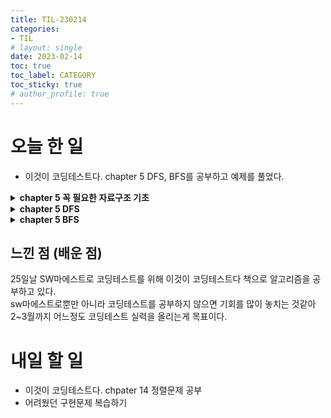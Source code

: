 ```yaml
---
title: TIL-230214
categories:
- TIL
# layout: single
date: 2023-02-14
toc: true
toc_label: CATEGORY
toc_sticky: true
# author_profile: true
---
```


# 오늘 한 일

- 이것이 코딩테스트다. chapter 5 DFS, BFS를 공부하고 예제를 풀었다.
<details>
<summary><b>chapter 5 꼭 필요한 자료구조 기초</b></summary>   

```
### 탐색(Search)이란?
    
**많은 양의 데이터 중에서 원하는 데이터를 찾는 과정**이다.
    
    대표적인 탐색 알고리즘은 DFS, BFS로 두 알고리즘의 원리를 제대로 이해해야 코딩 테스트의 탐색문제 유형을 풀 수 있다.
    
    DFS, BFS를 제대로 이해하려면 스택, 큐, 재귀 함수를 이해해야 한다.
    
    ### 자료구조(Data Structure)란?
    
    **데이터를 표현하고 관리하고 처리하기 위한 구조**이다. 그중 스택과 큐는 자료구조의 기초 개념으로 다음의 두해심적인 함수로 구성된다.
    
    - 삽입(Push): 데이터를 삽입한다.
    - 삭제(Pop): 데이터를 삭제한다.
    
    이뿐 아니라 오버플로와 언드플로를 고민해야 한다.
    
    - 오버플로: 데이터 크기가 이미 가득 차있는 상태에서 삽입 연산을 수행할 때 발생
    - 언더플로: 데이터가 없는 상태에서 삭제 연산을 수행할 때 발생
    
    ## 스택 (stack)
    
    창고 아르바이트할 때 박스를 쌓는 것처럼 **선입후출 구조 또는 후입선출 구조**라고 한다.(늦게 들어간게 빨리 빠진다.)
    
    ```java
    // 스택 생성
    Stack<Integer> stack = new Stack<>();
    
    // 5 삽입
    stack.push(5);
    stack.push(2);
    
    // 최상단 원소 2 print
    stack.peek();
    
    // 2 삭제 후 print
    stack.pop();
    ```
    
    ### 큐 (queue)
    
     큐는 대기줄로 **선입선출 구조**이다. (먼저 온 사람이 먼저 들어간다.)
    
    ```java
    Queue<Integer> q = new LinkedList<>();
    
    // 5 삽입
    q.add(5);
    q.add(2);
    
    // 최상단 원소 5 print
    q.peek();
    
    // 5 삭제 후 Print
    q.remove();
    ```
    
    ### 재귀 함수 (Recursive Function)
    
    재귀 함수는 **자기 자신을 다시 호출하는 함수**이다.
    
    ```java
    public static void recursiveFunction(int i) {
            // 100번째 호출을 했을 때 종료되도록 종료 조건 명시
            if (i == 100) return;
            System.out.println(i + "번째 재귀 함수에서 " + (i + 1) + "번째 재귀함수를 호출합니다.");
            recursiveFunction(i + 1);
            System.out.println(i + "번째 재귀 함수를 종료합니다.");
    }
    ```
    
    종료 조건이 명시된 함수이다. 
    
    위 함수를 실행하면 100번째까지 재귀함수를 호출하고 이후 99번째부터 함수를 종료하는 걸 볼 수 있다.
    
<p align = "center"><img src='/../assets/images/posts/2023-02-14/1.png' width="600"/></p>
    
     이는 선입후출구조로 재귀함수는 내부적으로 스택 자료구조와 동일하다는 것을 의미한다. 
    
    ### 그래프
    
    그래프는 크게 2가지 방식으로 표현할 수 있다.
    
    - 인접 행렬(Adjacency Matrix): 2차원 배열로 그래프의 연결 관계를 표현한 방식
    - 인접 리스트(Adjacenc List): 리스트로 그래프의 연결 관계를 표현하는 방식
```
</details>   

<details>
<summary><b>chapter 5 DFS</b></summary>

```
### DFS (Depth-First Search)
    
    DFS: 깊이 우선 탐색이라고 하며, 그래프에서 깊은 부분을 우선적으로 탐색하는 알고리즘이다.
    
    **DFS의 구체적인 동작 과정**
    
    1. 탐색 시작 노드를 스택에 삽입하고 방문 처리 한다.
    2. 스택의 최상단 노드에 방문하지 않은 인접 노드가 있으면 그 인접 노드를 스택에 넣고 방문 처리 한다. 방문하지 않은 인접 노드가 없으면 스택에서 최상단 노드를 꺼낸다.
    3. 2번의 과정을 더 이상 수행할 수 없을 때까지 반복한다.
    
    DFS 예시
    
    ```java
    public class DFS {
        public static boolean[] visited = new boolean[9];
        public static ArrayList<ArrayList<Integer>> graph = new ArrayList<ArrayList<Integer>>();
    
        public static void dfs(int x) {
            visited[x] = true;
            System.out.println(x + " ");
            for (int i = 0; i < graph.get(x).size(); i++) {
                int y = graph.get(x).get(i);
                if (!visited[y]) dfs(y);
            }
        }
    }
    ```
    
    - DFS는 스택 자료구조에 기초한다는 점에서 구현이 간단하다.
    - 스택을 쓰지 않아도 되고 탐색을 수행함에 있어 시간 복잡도가 O(N)이 소요된다.
    - 실제 구현은 재귀 함수로하여 매우 간결하게 구현한다.
```
</details>
    
<details>
<summary><b>chapter 5 BFS</b></summary>

```
 ## BFS(Breadth First Search)
    
    BFS 알고리즘은 **너비 우선 탐색**이며, 가까운 노드부터 탐색하는 알고리즘이다.
    
    DFS는 최대한 멀리 있는 노드를 우선으로 하지만 BFS는 반대로 가까운 노드부터 탐색한다.
    
    선입선출 방식인 큐 자료구조를 이용한다. 
    
    BFS알고리즘의 동작 방식
    
    1. 탐색 시작 노드를 큐에 삽입하고 방문 처리한다.
    2. 큐에서 노드를 꺼내 해당 노드의 인접 노드 중에서 방문하지 않은 노드를 모두 큐에 삽입하고 방문 처리한다.
    3. 2번의 과정을 더 이상 수행할 수 없을 때까지 반복한다.
    
    ```java
    public static boolean[] visited = new boolean[9];
        public static ArrayList<ArrayList<Integer>> graph = new ArrayList<ArrayList<Integer>>();
        public static void bfs(int start) {
            Queue<Integer> q = new LinkedList<>();
            q.offer(start);
    
            visited[start] = true;
    
            while(!q.isEmpty()) {
    
                int x = q.poll();
                System.out.printf(x + " ");
    
                for(int i = 0; i < graph.get(x).size(); i++) {
                    int y = graph.get(x).get(i);
                    if(!visited[y]) {
                        q.offer(y);
                        visited[y] = true;
                    }
                }
            }
        }
    ```
    
    - BFS는 큐 자료구조에 기초한다는 점에서 구현이 간단하다.
    - 탐색을 수행함에 있어 시간 복잡도가 O(N)이 소요된다.
    - 일반적인 경우 수행 시간은 DFS보다 좋은 편이다.

```
</details>


## 느낀 점 (배운 점)

25일날 SW마에스트로 코딩테스트를 위해 이것이 코딩테스트다 책으로 알고리즘을 공부하고 있다.    
sw마에스트로뿐만 아니라 코딩테스트를 공부하지 않으면 기회를 많이 놓치는 것같아 2~3월까지 어느정도 코딩테스트 실력을 올리는게 목표이다.   


# 내일 할 일

- 이것이 코딩테스트다. chpater 14 정렬문제 공부   
- 어려웠던 구현문제 복습하기   
